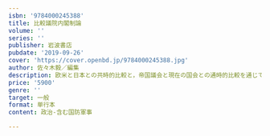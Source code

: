 ```yaml
---
isbn: '9784000245388'
title: 比較議院内閣制論
volume: ''
series: ''
publisher: 岩波書店
pubdate: '2019-09-26'
cover: 'https://cover.openbd.jp/9784000245388.jpg'
author: 佐々木毅／編集
description: 欧米と日本との共時的比較と，帝国議会と現在の国会との通時的比較を通じて，議院内閣制のダイナミズムに迫る．
price: '5900'
genre: ''
target: 一般
format: 単行本
content: 政治-含む国防軍事

---
```

